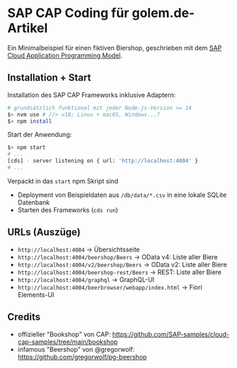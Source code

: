 # SAP CAP Coding für golem.de-Artikel

Ein Minimalbeispiel für einen fiktiven Biershop, geschrieben mit dem [SAP Cloud Application Programming Model](https://cap.cloud.sap/docs/).

## Installation + Start

Installation des SAP CAP Frameworks inklusive Adaptern:

```bash
# grundsätzlich funktional mit jeder Node.js-Version >= 14
$> nvm use # //> v18; Linux + macOS, Windows...?
$> npm install
```

Start der Anwendung:

```bash
$> npm start
# ...
[cds] - server listening on { url: 'http://localhost:4004' }
# ...
```

Verpackt in das `start` npm Skript sind

- Deployment von Beispieldaten aus `/db/data/*.csv` in eine lokale SQLite Datenbank
- Starten des Frameworks (`cds run`)

## URLs (Auszüge)

- `http://localhost:4004` &rarr; Übersichtsseite
- `http://localhost:4004/beershop/Beers` &rarr; OData v4: Liste aller Biere
- `http://localhost:4004/v2/beershop/Beers` &rarr; OData v2: Liste aller Biere
- `http://localhost:4004/beershop-rest/Beers` &rarr; REST: Liste aller Biere
- `http://localhost:4004/graphql` &rarr; GraphQL-UI
- `http://localhost:4004/beerbrowser/webapp/index.html` &rarr; Fiori Elements-UI

## Credits

- offizieller "Bookshop" von CAP: https://github.com/SAP-samples/cloud-cap-samples/tree/main/bookshop
- infamous "Beershop" von @gregorwolf: https://github.com/gregorwolf/pg-beershop

